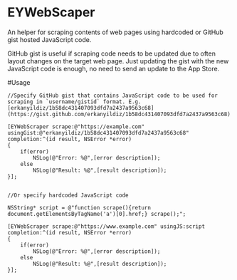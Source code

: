 # EYWebScaper
An helper for scraping contents of web pages using hardcoded or GitHub gist hosted JavaScript code.

GitHub gist is useful if scraping code needs to be updated due to often layout changes on the target web page. Just updating the gist with the new JavaScript code is enough, no need to send an update to the App Store.

#Usage

```
//Specify GitHub gist that contains JavaScript code to be used for scraping in `username/gistid` format. E.g. [erkanyildiz/1b58dc431407093dfd7a2437a9563c68](https://gist.github.com/erkanyildiz/1b58dc431407093dfd7a2437a9563c68)

[EYWebScraper scrape:@"https://example.com" usingGist:@"erkanyildiz/1b58dc431407093dfd7a2437a9563c68" completion:^(id result, NSError *error)
{
    if(error)
        NSLog(@"Error: %@",[error description]);
    else
        NSLog(@"Result: %@",[result description]);
}];
    

//Or specify hardcoded JavaScript code

NSString* script = @"function scrape(){return document.getElementsByTagName('a')[0].href;} scrape();";

[EYWebScraper scrape:@"https://www.example.com" usingJS:script completion:^(id result, NSError *error)
{
    if(error)
        NSLog(@"Error: %@",[error description]);
    else
        NSLog(@"Result: %@",[result description]);
}];
```